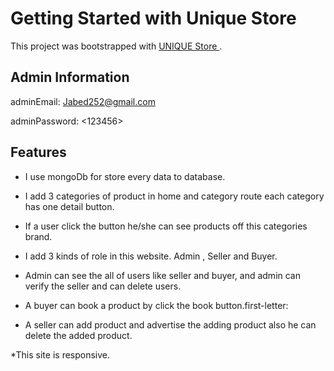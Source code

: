 # Getting Started with Unique Store

This project was bootstrapped with [ UNIQUE Store ]( https://unique-store-723e3.web.app/ ).

## Admin Information

adminEmail: <Jabed252@gmail.com>

adminPassword: <123456>

## Features

* I use mongoDb for store every data to database.

* I add 3 categories of product in home and category route each category has one detail button.

* If a user click the button he/she can see products off this categories brand.

* I add 3 kinds of role in this website. Admin , Seller and Buyer.

* Admin can see the all of users like seller and buyer, and admin can verify the seller and can delete users.

* A buyer can book a product by click the book button.first-letter:

* A seller can add product and advertise the adding product also he can delete the added product.

*This site is responsive.
